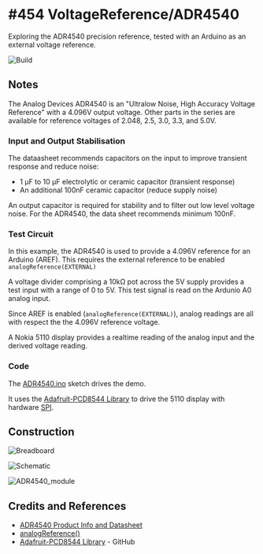 # #454 VoltageReference/ADR4540

Exploring the ADR4540 precision reference, tested with an Arduino as an external voltage reference.

![Build](./assets/ADR4540_build.jpg?raw=true)

## Notes

The Analog Devices ADR4540 is an "Ultralow Noise, High Accuracy Voltage Reference" with a 4.096V output voltage.
Other parts in the series are available for reference voltages of 2.048, 2.5, 3.0, 3.3, and 5.0V.



### Input and Output Stabilisation

The dataasheet recommends capacitors on the input to improve transient response and reduce noise:

* 1 μF to 10 μF electrolytic or ceramic capacitor (transient response)
* An additional 100nF ceramic capacitor (reduce supply noise)

An output capacitor is required for stability and to filter out low level voltage noise.
For the ADR4540, the data sheet recommends minimum 100nF.


### Test Circuit

In this example, the ADR4540 is used to provide a 4.096V reference for an Arduino (AREF).
This requires the external reference to be enabled `analogReference(EXTERNAL)`

A voltage divider comprising a 10kΩ pot across the 5V supply provides a test input with a range of 0 to 5V.
This test signal is read on the Ardunio A0 analog input.

Since AREF is enabled (`analogReference(EXTERNAL)`), analog readings are all with respect the the 4.096V reference voltage.

A Nokia 5110 display provides a realtime reading of the analog input and the derived voltage reading.

### Code

The [ADR4540.ino](./ADR4540.ino) sketch drives the demo.

It uses the [Adafruit-PCD8544 Library](https://github.com/adafruit/Adafruit-PCD8544-Nokia-5110-LCD-library)
to drive the 5110 display with hardware [SPI](https://www.arduino.cc/en/Reference/SPI).


## Construction

![Breadboard](./assets/ADR4540_bb.jpg?raw=true)

![Schematic](./assets/ADR4540_schematic.jpg?raw=true)

![ADR4540_module](./assets/ADR4540_module.jpg?raw=true)

## Credits and References
* [ADR4540 Product Info and Datasheet](https://www.analog.com/en/products/adr4540.html)
* [analogReference()](https://www.arduino.cc/reference/en/language/functions/analog-io/analogreference/)
* [Adafruit-PCD8544 Library](https://github.com/adafruit/Adafruit-PCD8544-Nokia-5110-LCD-library) - GitHub
